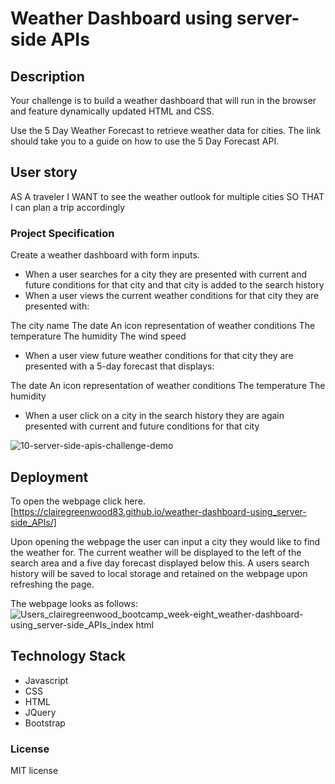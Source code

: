 # Weather Dashboard using server-side APIs

## Description

Your challenge is to build a weather dashboard that will run in the browser and feature dynamically updated HTML and CSS.

Use the 5 Day Weather Forecast to retrieve weather data for cities. The link should take you to a guide on how to use the 5 Day Forecast API.

## User story
AS A traveler
I WANT to see the weather outlook for multiple cities
SO THAT I can plan a trip accordingly

### Project Specification

Create a weather dashboard with form inputs.

- When a user searches for a city they are presented with current and future conditions for that city and that city is added to the search history
- When a user views the current weather conditions for that city they are presented with:

The city name
The date
An icon representation of weather conditions
The temperature
The humidity
The wind speed

- When a user view future weather conditions for that city they are presented with a 5-day forecast that displays:

The date
An icon representation of weather conditions
The temperature
The humidity

- When a user click on a city in the search history they are again presented with current and future conditions for that city


![10-server-side-apis-challenge-demo](https://user-images.githubusercontent.com/118351853/216649375-98a4ff6a-56c2-4718-8aec-77b0aa95e5e4.png)

## Deployment
To open the webpage click here.[https://clairegreenwood83.github.io/weather-dashboard-using_server-side_APIs/]

Upon opening the webpage the user can input a city they would like to find the weather for. The current weather will be displayed to the left of the search area and a five day forecast displayed below this. A users search history will be saved to local storage and retained on the webpage upon refreshing the page. 

The webpage looks as follows:
![_Users_clairegreenwood_bootcamp_week-eight_weather-dashboard-using_server-side_APIs_index html_](https://user-images.githubusercontent.com/118351853/217377263-055cc2ae-c7a1-47b1-a705-c277741016d4.png)


## Technology Stack

- Javascript
- CSS
- HTML
- JQuery
- Bootstrap

### License

MIT license 


